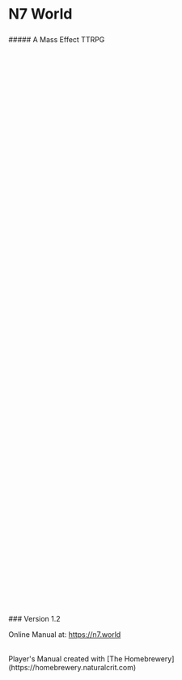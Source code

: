 <style>
  .phb#p1{ text-align:center; }
  .phb#p1:after{ display:none; }
</style>

<div style='margin-top:450px;'></div>

# N7 World

<div style='margin-top:25px'></div>
<div class='wide'>
##### A Mass Effect TTRPG
</div>


<div style='margin-top:1125px'></div>
<div class='wide'>
  ### Version 1.2
  
  Online Manual at: https://n7.world
  
  <br>
  Player's Manual created with [The Homebrewery](https://homebrewery.naturalcrit.com)
</div>
